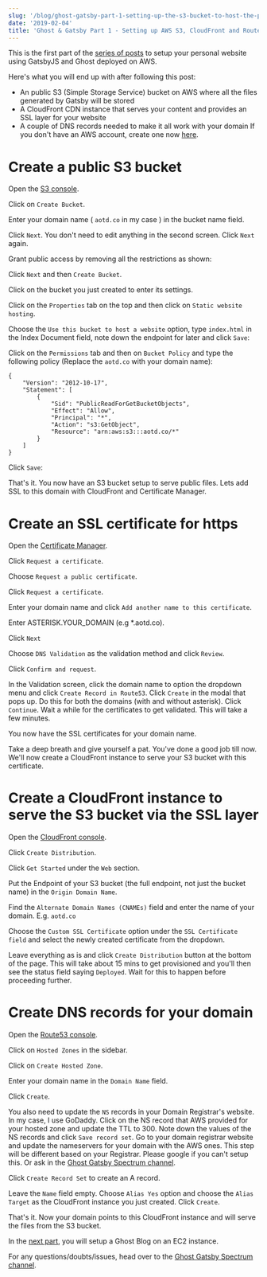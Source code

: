 ```yaml
---
slug: '/blog/ghost-gatsby-part-1-setting-up-the-s3-bucket-to-host-the-project'
date: '2019-02-04'
title: 'Ghost & Gatsby Part 1 - Setting up AWS S3, CloudFront and Route53 to host the project'
---
```


This is the first part of the [series of posts](https://nishantdania.com/blog/guide-to-setup-ghost-gatsby-website) to setup your personal website using GatsbyJS and Ghost deployed on AWS.

Here's what you will end up with after following this post:

- An public S3 (Simple Storage Service) bucket on AWS where all the files generated by Gatsby will be stored
- A CloudFront CDN instance that serves your content and provides an SSL layer for your website
- A couple of DNS records needed to make it all work with your domain
  If you don't have an AWS account, create one now [here](https://aws.amazon.com/).

# Create a public S3 bucket

Open the [S3 console](https://s3.console.aws.amazon.com/s3/home).

Click on `Create Bucket`.

Enter your domain name ( `aotd.co` in my case ) in the bucket name field.

Click `Next`. You don't need to edit anything in the second screen. Click `Next` again.

Grant public access by removing all the restrictions as shown:

Click `Next` and then `Create Bucket`.

Click on the bucket you just created to enter its settings.

Click on the `Properties` tab on the top and then click on `Static website hosting`.

Choose the `Use this bucket to host a website` option, type `index.html` in the Index Document field, note down the endpoint for later and click `Save`:

Click on the `Permissions` tab and then on `Bucket Policy` and type the following policy (Replace the `aotd.co` with your domain name):

```
{
    "Version": "2012-10-17",
    "Statement": [
        {
            "Sid": "PublicReadForGetBucketObjects",
            "Effect": "Allow",
            "Principal": "*",
            "Action": "s3:GetObject",
            "Resource": "arn:aws:s3:::aotd.co/*"
        }
    ]
}
```

Click `Save`:

That's it. You now have an S3 bucket setup to serve public files. Lets add SSL to this domain with CloudFront and Certificate Manager.

# Create an SSL certificate for https

Open the [Certificate Manager](https://console.aws.amazon.com/acm/home).

Click `Request a certificate`.

Choose `Request a public certificate`.

Click `Request a certificate`.

Enter your domain name and click `Add another name to this certificate`.

Enter ASTERISK.YOUR_DOMAIN (e.g \*.aotd.co).

Click `Next`

Choose `DNS Validation` as the validation method and click `Review`.

Click `Confirm and request`.

In the Validation screen, click the domain name to option the dropdown menu and click `Create Record in Route53`. Click `Create` in the modal that pops up. Do this for both the domains (with and without asterisk). Click `Continue`. Wait a while for the certificates to get validated. This will take a few minutes.

You now have the SSL certificates for your domain name.

Take a deep breath and give yourself a pat. You've done a good job till now. We'll now create a CloudFront instance to serve your S3 bucket with this certificate.

# Create a CloudFront instance to serve the S3 bucket via the SSL layer

Open the [CloudFront console](https://console.aws.amazon.com/cloudfront/home).

Click `Create Distribution`.

Click `Get Started` under the `Web` section.

Put the Endpoint of your S3 bucket (the full endpoint, not just the bucket name) in the `Origin Domain Name`.

Find the `Alternate Domain Names (CNAMEs)` field and enter the name of your domain. E.g. `aotd.co`

Choose the `Custom SSL Certificate` option under the `SSL Certificate field` and select the newly created certificate from the dropdown.

Leave everything as is and click `Create Distribution` button at the bottom of the page. This will take about 15 mins to get provisioned and you'll then see the status field saying `Deployed`. Wait for this to happen before proceeding further.

# Create DNS records for your domain

Open the [Route53 console](https://console.aws.amazon.com/route53/home).

Click on `Hosted Zones` in the sidebar.

Click on `Create Hosted Zone`.

Enter your domain name in the `Domain Name` field.

Click `Create`.

You also need to update the `NS` records in your Domain Registrar's website. In my case, I use GoDaddy. Click on the NS record that AWS provided for your hosted zone and update the TTL to 300. Note down the values of the NS records and click `Save record set`. Go to your domain registrar website and update the nameservers for your domain with the AWS ones. This step will be different based on your Registrar. Please google if you can't setup this. Or ask in the [Ghost Gatsby Spectrum channel](https://spectrum.chat/ghost-gatsby).

Click `Create Record Set` to create an A record.

Leave the `Name` field empty. Choose `Alias Yes` option and choose the `Alias Target` as the CloudFront instance you just created. Click `Create`.

That's it. Now your domain points to this CloudFront instance and will serve the files from the S3 bucket.

In the [next part](https://nishantdania.com/blog/ghost-gatsby-part-2-setting-up-a-ghost-blog-on-aws-ec2), you will setup a Ghost Blog on an EC2 instance.

For any questions/doubts/issues, head over to the [Ghost Gatsby Spectrum channel](https://spectrum.chat/ghost-gatsby).

